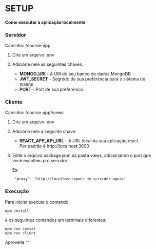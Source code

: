 # SETUP

#### Como executar a aplicação localmente

### Servidor

Caminho: /course-app

1. Crie um arquivo .env

2. Adicione nele as seguintes chaves:
    + <b>MONGO_URI</b> - A URI do seu banco de dados MongoDB
    + <b>JWT_SECRET</b> - Segrêdo de sua preferência para o sistema de tokens
    + <b>PORT</b> - Port de sua preferência

### Cliente

<p>Caminho: /course-app/views</p>

1. Crie um arquivo .env


2. Adicione nele a seguinte chave:
    + <b>REACT_APP_API_URL</b> - A URL local da sua aplicação react.</br>
    Por padrão é http:<nolink>//localhost:3000


3. Edite o arquivo package.json da pasta views, adicionando o port que você escolheu pro servidor

    <b>Ex</b>:

        "proxy": "http://localhost:<port do servidor aqui>"



### Execução

Para iniciar execute o comando:

    npm install

e os seguintes comandos em terminais diferentes:

    npm run server
    npm run client


Aproveite ^^
